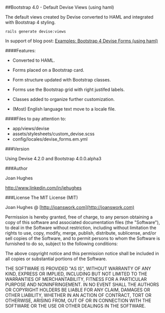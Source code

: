 ##Bootstrap 4.0 - Default Devise Views (using haml)

The default views created by Devise converted to HAML and integrated with Bootstrap 4 styling.

```
rails generate devise:views
```

In support of blog post: [Examples: Bootstrap 4 Devise Forms (using haml)](http://joanswork.com/bootstrap-4-devise-forms/)

####Features:

* Converted to HAML.

* Forms placed on a Bootstrap card.

* Form structure updated with Bootstrap classes.

* Forms use the Bootstrap grid with right justifed labels.

* Classes added to organize further customization.

* (Most) English language text move to a locale file.


####Files to pay attention to:
* app/views/devise
* assets/stylesheets/custom_devise.scss
* config/locales/devise_forms.em.yml


###Version

Using Devise 4.2.0 and Bootstrap 4.0.0.alpha3

###Author

Joan Hughes

<http://www.linkedin.com/in/jehughes>

###License
The MIT License (MIT)

Joan Hughes @ [http://joanswork.com](http://joanswork.com)

Permission is hereby granted, free of charge, to any person obtaining a copy of this software and associated documentation files (the "Software"), to deal in the Software without restriction, including without limitation the rights to use, copy, modify, merge, publish, distribute, sublicense, and/or sell copies of the Software, and to permit persons to whom the Software is furnished to do so, subject to the following conditions:

The above copyright notice and this permission notice shall be included in all copies or substantial portions of the Software.

THE SOFTWARE IS PROVIDED "AS IS", WITHOUT WARRANTY OF ANY KIND, EXPRESS OR IMPLIED, INCLUDING BUT NOT LIMITED TO THE WARRANTIES OF MERCHANTABILITY, FITNESS FOR A PARTICULAR PURPOSE AND NONINFRINGEMENT. IN NO EVENT SHALL THE AUTHORS OR COPYRIGHT HOLDERS BE LIABLE FOR ANY CLAIM, DAMAGES OR OTHER LIABILITY, WHETHER IN AN ACTION OF CONTRACT, TORT OR OTHERWISE, ARISING FROM, OUT OF OR IN CONNECTION WITH THE SOFTWARE OR THE USE OR OTHER DEALINGS IN THE SOFTWARE.
